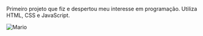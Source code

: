 
Primeiro projeto que fiz e despertou meu interesse em programação.
Utiliza HTML, CSS e JavaScript.

![Mario](https://github.com/tonyrossett/projeto-mario/assets/129084739/ac502ccc-d70b-45eb-a158-514c89a23c8c)
